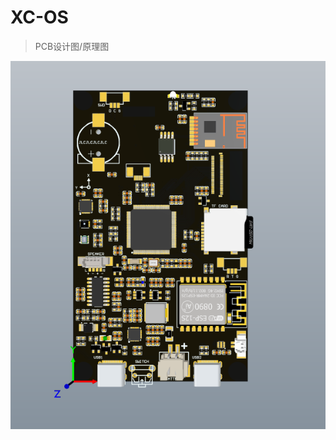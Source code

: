 
# XC-OS
> PCB设计图/原理图

![image](https://github.com/robojkj/XC-OS-Hardware/blob/master/Images/1.png)


